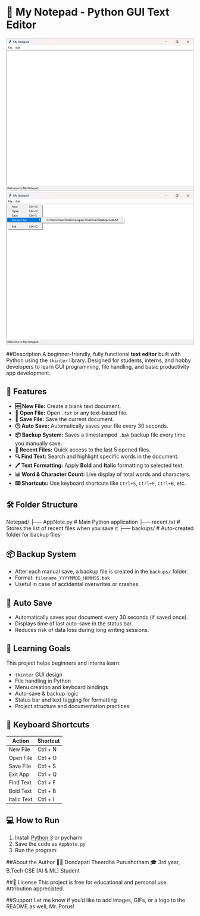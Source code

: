 # 📝 My Notepad - Python GUI Text Editor

![AppNote Screenshot](app.png)
![AppNote Screenshot](note.png)

##Description
A beginner-friendly, fully functional **text editor** built with Python using the `tkinter` library. Designed for students, interns, and hobby developers to learn GUI programming, file handling, and basic productivity app development.

## 🚀 Features

- **🆕 New File:** Create a blank text document.
- **📂 Open File:** Open `.txt` or any text-based file.
- **💾 Save File:** Save the current document.
- **🕒 Auto Save:** Automatically saves your file every 30 seconds.
- **📦 Backup System:** Saves a timestamped `.bak` backup file every time you manually save.
- **📁 Recent Files:** Quick access to the last 5 opened files.
- **🔍 Find Text:** Search and highlight specific words in the document.
- **🖊 Text Formatting:** Apply **Bold** and **Italic** formatting to selected text.
- **📊 Word & Character Count:** Live display of total words and characters.
- **⌨️ Shortcuts:** Use keyboard shortcuts like `Ctrl+S`, `Ctrl+F`, `Ctrl+B`, etc.

## 🛠 Folder Structure
Notepad/
├── AppNote.py # Main Python application
├── recent.txt # Stores the list of recent files when you save it 
├── backups/ # Auto-created folder for backup files

## 📦 Backup System

- After each manual save, a backup file is created in the `backups/` folder.
- Format: `filename_YYYYMMDD_HHMMSS.bak`
- Useful in case of accidental overwrites or crashes.

## 🔄 Auto Save

- Automatically saves your document every 30 seconds (if saved once).
- Displays time of last auto-save in the status bar.
- Reduces risk of data loss during long writing sessions.

## 🧠 Learning Goals

This project helps beginners and interns learn:

- `tkinter` GUI design
- File handling in Python
- Menu creation and keyboard bindings
- Auto-save & backup logic
- Status bar and text tagging for formatting
- Project structure and documentation practices

## 📑 Keyboard Shortcuts

| Action        | Shortcut     |
|---------------|--------------|
| New File      | Ctrl + N     |
| Open File     | Ctrl + O     |
| Save File     | Ctrl + S     |
| Exit App      | Ctrl + Q     |
| Find Text     | Ctrl + F     |
| Bold Text     | Ctrl + B     |
| Italic Text   | Ctrl + I     |

## 💻 How to Run

1. Install [Python 3](https://www.python.org/downloads/) or pycharm
2. Save the code as `AppNote.py`
3. Run the program:

##About the Author
👨‍🎓 Dondapati Theerdha Purushotham
🎓 3rd year, B.Tech CSE (AI & ML) Student

##📜 License
This project is free for educational and personal use. Attribution appreciated.

##Support
Let me know if you’d like to add images, GIFs, or a logo to the README as well, Mr. Porus!
